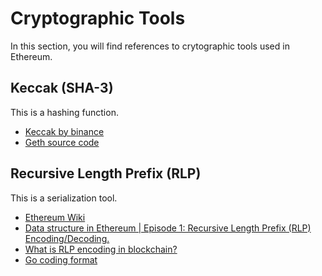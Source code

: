 # Cryptographic Tools

In this section, you will find references to crytographic tools used in Ethereum.

## Keccak (SHA-3)

This is a hashing function.

* [Keccak by binance](https://academy.binance.com/en/glossary/keccak)
* [Geth source code](https://github.com/ethereum/go-ethereum/blob/master/crypto/crypto.go)

## Recursive Length Prefix (RLP)

This is a serialization tool.

* [Ethereum Wiki](https://eth.wiki/fundamentals/rlp)
* [Data structure in Ethereum | Episode 1: Recursive Length Prefix (RLP) Encoding/Decoding.](https://medium.com/coinmonks/data-structure-in-ethereum-episode-1-recursive-length-prefix-rlp-encoding-decoding-d1016832f919)
* [What is RLP encoding in blockchain?](https://www.codetd.com/en/article/12305023)
* [Go coding format](https://github.com/ethereum/go-ethereum/blob/59f0e8ae60c777bef384f045edf2a816c4a3ca9d/rlp/encode_test.go#L91)